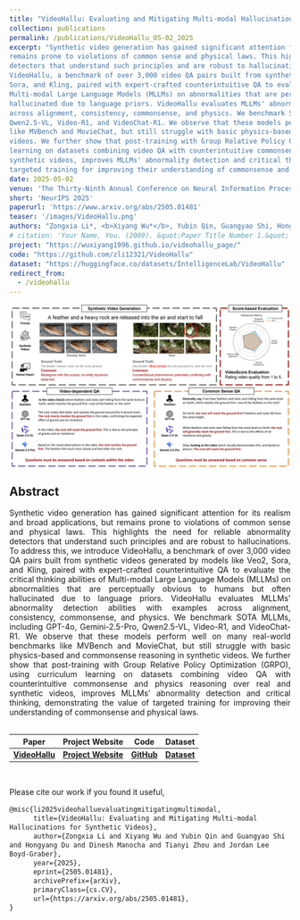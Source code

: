 ```yaml
---
title: "VideoHallu: Evaluating and Mitigating Multi-modal Hallucinations on Synthetic Video Understanding"
collection: publications
permalink: /publications/VideoHallu_05-02_2025
excerpt: "Synthetic video generation has gained significant attention for its realism and broad applications, but 
remains prone to violations of common sense and physical laws. This highlights the need for reliable abnormality 
detectors that understand such principles and are robust to hallucinations. To address this, we introduce 
VideoHallu, a benchmark of over 3,000 video QA pairs built from synthetic videos generated by models like Veo2, 
Sora, and Kling, paired with expert-crafted counterintuitive QA to evaluate the critical thinking abilities of 
Multi-modal Large Language Models (MLLMs) on abnormalities that are perceptually obvious to humans but often 
hallucinated due to language priors. VideoHallu evaluates MLLMs' abnormality detection abilities with examples 
across alignment, consistency, commonsense, and physics. We benchmark SOTA MLLMs, including GPT-4o, Gemini-2.5-Pro, 
Qwen2.5-VL, Video-R1, and VideoChat-R1. We observe that these models perform well on many real-world benchmarks 
like MVBench and MovieChat, but still struggle with basic physics-based and commonsense reasoning in synthetic 
videos. We further show that post-training with Group Relative Policy Optimization (GRPO), using curriculum 
learning on datasets combining video QA with counterintuitive commonsense and physics reasoning over real and 
synthetic videos, improves MLLMs' abnormality detection and critical thinking, demonstrating the value of 
targeted training for improving their understanding of commonsense and physical laws."
date: 2025-05-02
venue: 'The Thirty-Ninth Annual Conference on Neural Information Processing Systems'
short: 'NeurIPS 2025'
paperurl: 'https://www.arxiv.org/abs/2505.01481'
teaser: '/images/VideoHallu.png'
authors: "Zongxia Li*, <b>Xiyang Wu*</b>, Yubin Qin, Guangyao Shi, Hongyang Du, Dinesh Manocha, Tianyi Zhou, Jordan Lee Boyd-Graber (* indicates equal contributions)"
# citation: 'Your Name, You. (2009). &quot;Paper Title Number 1.&quot; <i>Journal 1</i>. 1(1).'
project: "https://wuxiyang1996.github.io/videohallu_page/"
code: "https://github.com/zli12321/VideoHallu"
dataset: "https://huggingface.co/datasets/IntelligenceLab/VideoHallu"
redirect_from: 
  - /videohallu
---
```


<p style="text-align:center;">
<img src="/images/VideoHallu.png" width="800">
</p>

## Abstract
<div style="text-align: justify"> Synthetic video generation has gained significant attention for its realism and broad applications, but 
remains prone to violations of common sense and physical laws. This highlights the need for reliable abnormality 
detectors that understand such principles and are robust to hallucinations. To address this, we introduce 
VideoHallu, a benchmark of over 3,000 video QA pairs built from synthetic videos generated by models like Veo2, 
Sora, and Kling, paired with expert-crafted counterintuitive QA to evaluate the critical thinking abilities of 
Multi-modal Large Language Models (MLLMs) on abnormalities that are perceptually obvious to humans but often 
hallucinated due to language priors. VideoHallu evaluates MLLMs' abnormality detection abilities with examples 
across alignment, consistency, commonsense, and physics. We benchmark SOTA MLLMs, including GPT-4o, Gemini-2.5-Pro, 
Qwen2.5-VL, Video-R1, and VideoChat-R1. We observe that these models perform well on many real-world benchmarks 
like MVBench and MovieChat, but still struggle with basic physics-based and commonsense reasoning in synthetic 
videos. We further show that post-training with Group Relative Policy Optimization (GRPO), using curriculum 
learning on datasets combining video QA with counterintuitive commonsense and physics reasoning over real and 
synthetic videos, improves MLLMs' abnormality detection and critical thinking, demonstrating the value of 
targeted training for improving their understanding of commonsense and physical laws.
</div>
<br>


| Paper                                              | Project Website                                                    | Code                                                        | Dataset         | 
|----------------------------------------------------|--------------------------------------------------------------------|-------------------------------------------------------------|-----------------|
| [**VideoHallu**](https://www.arxiv.org/abs/2505.01481) | [**Project Website**](https://wuxiyang1996.github.io/videohallu_page/) | [**GitHub**](https://github.com/zli12321/VideoHallu) | [**Dataset**](https://huggingface.co/datasets/IntelligenceLab/VideoHallu) |

<br>

Please cite our work if you found it useful,

```
@misc{li2025videohalluevaluatingmitigatingmultimodal,
      title={VideoHallu: Evaluating and Mitigating Multi-modal Hallucinations for Synthetic Videos}, 
      author={Zongxia Li and Xiyang Wu and Yubin Qin and Guangyao Shi and Hongyang Du and Dinesh Manocha and Tianyi Zhou and Jordan Lee Boyd-Graber},
      year={2025},
      eprint={2505.01481},
      archivePrefix={arXiv},
      primaryClass={cs.CV},
      url={https://arxiv.org/abs/2505.01481}, 
}
```